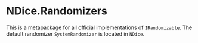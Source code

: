 # NDice.Randomizers

This is a metapackage for all official implementations of `IRandomizable`. The default randomizer `SystemRandomizer` is located in `NDice`.